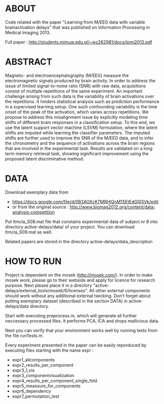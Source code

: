 ABOUT
=====

Code related with the paper "Learning from M/EEG data with variable brainactivation delays" that was published on Information Processing in Medical Imaging 2013.

Full paper : http://students.mimuw.edu.pl/~wz262981/docs/ipmi2013.pdf

ABSTRACT
========

Magneto- and electroencephalography (M/EEG) measure the electromagnetic signals produced by brain activity. In order to address the issue of limited signal-to-noise ratio (SNR) with raw data, acquisitions consist of multiple repetitions of the same experiment. An important challenge arising from such data is the variability of brain activations over the repetitions. It hinders statistical analysis such as prediction performance in a supervised learning setup. One such confounding variability is the time onset of the peak of the activation, which varies across repetitions. We propose to address this misalignment issue by explicitly modeling time shifts of different brain responses in a classification setup. To this end, we use the latent support vector machine (LSVM) formulation, where the latent shifts are imputed while learning the classifier parameters. The imputed shifts are further used to improve the SNR of the M/EEG data, and to infer the chronometry and the sequence of activations across the brain regions that are involved in the experimental task. Results are validated on a long term memory retrieval task, showing significant improvement using the proposed latent discriminative method.

DATA
====

Download exemplary data from 
- https://docs.google.com/file/d/0B3AOXcK7MRHlQnM1SEtEdGl0SVk/edit
- or from the original source : http://www.biomag2012.org/content/data-analysis-competition

Put ltmcla_S08.mat file that constains experimental data of subject nr 8 into directory active-delays/data/ of your project. You can download ltmcla_S09.mat as well.

Related papers are stored in the directory active-delays/data_description

HOW TO RUN
==========

Project is dependent on the mosek (http://mosek.com/). In order to make mosek work, please go to their webside and apply for licence for research purpose. Next please place it in a directory "active-delays/external_tools/mosek/6/licenses". All other external components should work without any additional external twicking. Don't forget about putting exemplary dataset (described in the section DATA) in active-delays/data directory.

Start with executing preprocess.m, which will generate all further neccessary processed files. It performs PCA, ICA and drops mallicious data.

Next you can verify that your environment works well by running tests from the file runTests.m.

Every experiment presented in the paper can be easily reporduced by executing files starting with the name expr : 
- expr1_allcomponents
- expr2_results_per_component
- expr3_1_vis
- expr3_componentvisualization
- expr4_results_per_component_single_fold
- expr5_meassure_for_components
- expr6_dependency
- expr7_permutation_test





